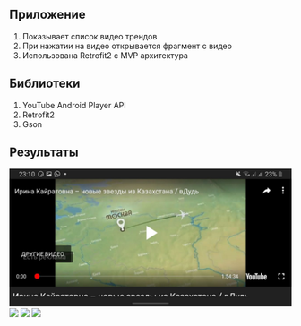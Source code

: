 ## Приложение
1. Показывает список видео трендов
2. При нажатии на видео открывается фрагмент с видео
3. Использована Retrofit2 c MVP архитектура

## Библиотеки
1. YouTube Android Player API
2. Retrofit2
3. Gson

## Результаты

![](screens/land-noportet.jpg)
![](screens/land-portet.jpg)
![](screens/noportet.jpg)
![](screens/portet.jpg)
